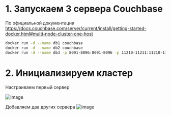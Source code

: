 # 1. Запускаем 3 сервера Couchbase
   По официальной документации https://docs.couchbase.com/server/current/install/getting-started-docker.html#multi-node-cluster-one-host
   ```sh
   docker run -d --name db1 couchbase
   docker run -d --name db2 couchbase
   docker run -d --name db3 -p 8091-8096:8091-8096 -p 11210-11211:11210-11211 couchbase
   ```
# 2. Инициализируем кластер
   Настраиваем первый сервер
   
   ![image](https://github.com/user-attachments/assets/84942bd6-51dc-41fb-a9b8-33379fcc3e41)

   Добавляем два других сервера
   ![image](https://github.com/user-attachments/assets/441ef62e-5466-40ad-aa4e-c71a74b664fa)

   
